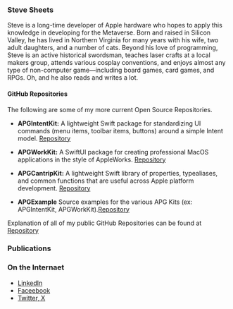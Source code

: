 ### Steve Sheets

Steve is a long-time developer of Apple hardware who hopes to apply this knowledge in developing for the Metaverse. Born and raised in Silicon Valley, he has lived in Northern Virginia for many years with his wife, two adult daughters, and a number of cats. Beyond his love of programming, Steve is an active historical swordsman, teaches laser crafts at a local makers group, attends various cosplay conventions, and enjoys almost any type of non-computer game—including board games, card games, and RPGs. Oh, and he also reads and writes a lot.

#### GitHub Repositories

The following are some of my more current Open Source Repositories.

- **APGIntentKit:** A lightweight Swift package for standardizing UI commands (menu items, toolbar items, buttons) around a simple Intent model. [Repository](https://github.com/magesteve/APGIntentKit)

- **APGWorkKit:** A SwiftUI package for creating professional MacOS applications in the style of AppleWorks. [Repository](https://github.com/magesteve/APGWorkKit)

- **APGCantripKit:** A lightweight Swift library of properties, typealiases, and common functions that are useful across Apple platform development. [Repository](https://github.com/magesteve/APGCantripKit)

- **APGExample** Source examples for the various APG Kits (ex: APGIntentKit, APGWorkKit).[Repository](https://github.com/magesteve/APGExample)

Explanation of all of my public GitHub Repositories can be found at [Repository](https://github.com/magesteve/Repositories)  


### Publications

### On the Internaet
* [LinkedIn](https://www.linkedin.com/in/stevesheets/)
* [Faceebook](https://www.facebook.com/steve.sheets/)
* [Twitter, X](https://x.com/stevesheets/)

